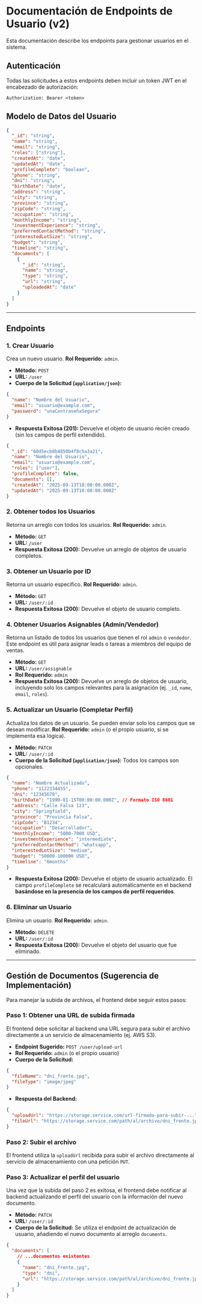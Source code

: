 # Documentación de Endpoints de Usuario (v2)

Esta documentación describe los endpoints para gestionar usuarios en el sistema.

## Autenticación

Todas las solicitudes a estos endpoints deben incluir un token JWT en el encabezado de autorización:

`Authorization: Bearer <token>`

## Modelo de Datos del Usuario

```json
{
  "_id": "string",
  "name": "string",
  "email": "string",
  "roles": ["string"],
  "createdAt": "date",
  "updatedAt": "date",
  "profileComplete": "boolean",
  "phone": "string",
  "dni": "string",
  "birthDate": "date",
  "address": "string",
  "city": "string",
  "province": "string",
  "zipCode": "string",
  "occupation": "string",
  "monthlyIncome": "string",
  "investmentExperience": "string",
  "preferredContactMethod": "string",
  "interestedLotSize": "string",
  "budget": "string",
  "timeline": "string",
  "documents": [
    {
      "_id": "string",
      "name": "string",
      "type": "string",
      "url": "string",
      "uploadedAt": "date"
    }
  ]
}
```

---

## Endpoints

### 1. Crear Usuario

Crea un nuevo usuario. **Rol Requerido:** `admin`.

- **Método:** `POST`
- **URL:** `/user`
- **Cuerpo de la Solicitud (`application/json`):**

```json
{
  "name": "Nombre del Usuario",
  "email": "usuario@example.com",
  "password": "unaContraseñaSegura"
}
```

- **Respuesta Exitosa (201):** Devuelve el objeto de usuario recién creado (sin los campos de perfil extendido).

```json
{
  "_id": "60d5ecb8b4850b4f8c5a3a21",
  "name": "Nombre del Usuario",
  "email": "usuario@example.com",
  "roles": ["user"],
  "profileComplete": false,
  "documents": [],
  "createdAt": "2025-09-13T10:00:00.000Z",
  "updatedAt": "2025-09-13T10:00:00.000Z"
}
```

### 2. Obtener todos los Usuarios

Retorna un arreglo con todos los usuarios. **Rol Requerido:** `admin`.

- **Método:** `GET`
- **URL:** `/user`
- **Respuesta Exitosa (200):** Devuelve un arreglo de objetos de usuario completos.

### 3. Obtener un Usuario por ID

Retorna un usuario específico. **Rol Requerido:** `admin`.

- **Método:** `GET`
- **URL:** `/user/:id`
- **Respuesta Exitosa (200):** Devuelve el objeto de usuario completo.

### 4. Obtener Usuarios Asignables (Admin/Vendedor)

Retorna un listado de todos los usuarios que tienen el rol `admin` o `vendedor`. Este endpoint es útil para asignar leads o tareas a miembros del equipo de ventas.

- **Método:** `GET`
- **URL:** `/user/assignable`
- **Rol Requerido:** `admin`
- **Respuesta Exitosa (200):** Devuelve un arreglo de objetos de usuario, incluyendo solo los campos relevantes para la asignación (ej. `_id`, `name`, `email`, `roles`).

### 5. Actualizar un Usuario (Completar Perfil)

Actualiza los datos de un usuario. Se pueden enviar solo los campos que se desean modificar. **Rol Requerido:** `admin` (o el propio usuario, si se implementa esa lógica).

- **Método:** `PATCH`
- **URL:** `/user/:id`
- **Cuerpo de la Solicitud (`application/json`):** Todos los campos son opcionales.

```json
{
  "name": "Nombre Actualizado",
  "phone": "1122334455",
  "dni": "12345678",
  "birthDate": "1990-01-15T00:00:00.000Z", // Formato ISO 8601
  "address": "Calle Falsa 123",
  "city": "Springfield",
  "province": "Provincia Falsa",
  "zipCode": "B1234",
  "occupation": "Desarrollador",
  "monthlyIncome": "5000-7000 USD",
  "investmentExperience": "intermediate",
  "preferredContactMethod": "whatsapp",
  "interestedLotSize": "medium",
  "budget": "50000-100000 USD",
  "timeline": "6months"
}
```

- **Respuesta Exitosa (200):** Devuelve el objeto de usuario actualizado. El campo `profileComplete` se recalculará automáticamente en el backend **basándose en la presencia de los campos de perfil requeridos**.

### 6. Eliminar un Usuario

Elimina un usuario. **Rol Requerido:** `admin`.

- **Método:** `DELETE`
- **URL:** `/user/:id`
- **Respuesta Exitosa (200):** Devuelve el objeto del usuario que fue eliminado.

---

## Gestión de Documentos (Sugerencia de Implementación)

Para manejar la subida de archivos, el frontend debe seguir estos pasos:

### Paso 1: Obtener una URL de subida firmada

El frontend debe solicitar al backend una URL segura para subir el archivo directamente a un servicio de almacenamiento (ej. AWS S3).

- **Endpoint Sugerido:** `POST /user/upload-url`
- **Rol Requerido:** `admin` (o el propio usuario)
- **Cuerpo de la Solicitud:**

```json
{
  "fileName": "dni_frente.jpg",
  "fileType": "image/jpeg"
}
```

- **Respuesta del Backend:**

```json
{
  "uploadUrl": "https://storage.service.com/url-firmada-para-subir-...",
  "fileUrl": "https://storage.service.com/path/al/archivo/dni_frente.jpg"
}
```

### Paso 2: Subir el archivo

El frontend utiliza la `uploadUrl` recibida para subir el archivo directamente al servicio de almacenamiento con una petición `PUT`.

### Paso 3: Actualizar el perfil del usuario

Una vez que la subida del paso 2 es exitosa, el frontend debe notificar al backend actualizando el perfil del usuario con la información del nuevo documento.

- **Método:** `PATCH`
- **URL:** `/user/:id`
- **Cuerpo de la Solicitud:** Se utiliza el endpoint de actualización de usuario, añadiendo el nuevo documento al arreglo `documents`.

```json
{
  "documents": [
    // ...documentos existentes
    {
      "name": "dni_frente.jpg",
      "type": "dni",
      "url": "https://storage.service.com/path/al/archivo/dni_frente.jpg"
    }
  ]
}
```